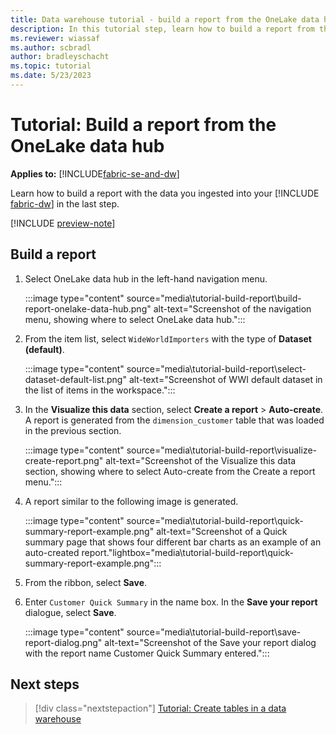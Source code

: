 ```yaml
---
title: Data warehouse tutorial - build a report from the OneLake data hub
description: In this tutorial step, learn how to build a report from the OneLake data hub with the data you ingested into your warehouse in the last step.
ms.reviewer: wiassaf
ms.author: scbradl
author: bradleyschacht
ms.topic: tutorial
ms.date: 5/23/2023
---
```


# Tutorial: Build a report from the OneLake data hub

**Applies to:** [!INCLUDE[fabric-se-and-dw](includes/applies-to-version/fabric-se-and-dw.md)]

Learn how to build a report with the data you ingested into your [!INCLUDE [fabric-dw](includes/fabric-dw.md)] in the last step.

[!INCLUDE [preview-note](../includes/preview-note.md)]

## Build a report

1. Select OneLake data hub in the left-hand navigation menu.

   :::image type="content" source="media\tutorial-build-report\build-report-onelake-data-hub.png" alt-text="Screenshot of the navigation menu, showing where to select OneLake data hub.":::

1. From the item list, select `WideWorldImporters` with the type of **Dataset (default)**.

   :::image type="content" source="media\tutorial-build-report\select-dataset-default-list.png" alt-text="Screenshot of WWI default dataset in the list of items in the workspace.":::

1. In the **Visualize this data** section, select **Create a report** > **Auto-create**. A report is generated from the `dimension_customer` table that was loaded in the previous section.

   :::image type="content" source="media\tutorial-build-report\visualize-create-report.png" alt-text="Screenshot of the Visualize this data section, showing where to select Auto-create from the Create a report menu.":::

1. A report similar to the following image is generated.

   :::image type="content" source="media\tutorial-build-report\quick-summary-report-example.png" alt-text="Screenshot of a Quick summary page that shows four different bar charts as an example of an auto-created report."lightbox="media\tutorial-build-report\quick-summary-report-example.png":::

1. From the ribbon, select **Save**.

1. Enter `Customer Quick Summary` in the name box. In the **Save your report** dialogue, select **Save**.

   :::image type="content" source="media\tutorial-build-report\save-report-dialog.png" alt-text="Screenshot of the Save your report dialog with the report name Customer Quick Summary entered.":::

## Next steps

> [!div class="nextstepaction"]
> [Tutorial: Create tables in a data warehouse](tutorial-create-tables.md)